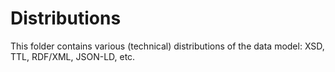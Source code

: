 # Distributions

This folder contains various (technical) distributions of the data model: XSD, TTL, RDF/XML, JSON-LD, etc.
